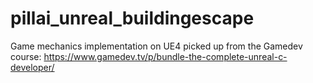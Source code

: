 # pillai_unreal_buildingescape
Game mechanics implementation on UE4 picked up from the Gamedev course: https://www.gamedev.tv/p/bundle-the-complete-unreal-c-developer/
